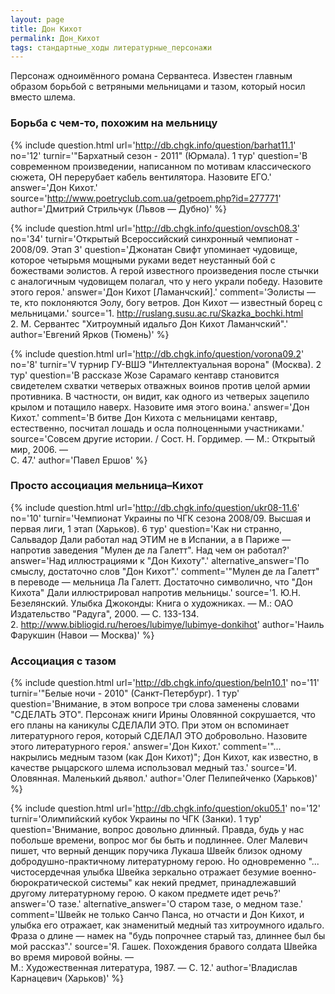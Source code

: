 ```yaml
---
layout: page
title: Дон Кихот
permalink: Дон_Кихот
tags: стандартные_ходы литературные_персонажи
---
```

Персонаж одноимённого романа Сервантеса. Известен главным образом борьбой с ветряными мельницами и тазом, который носил вместо шлема.

### Борьба с чем-то, похожим на мельницу 

{% include question.html
url='http://db.chgk.info/question/barhat11.1'
no='12'
turnir='"Бархатный сезон - 2011" (Юрмала).  1 тур'
question='В современном произведении, написанном по мотивам классического сюжета, ОН перерубает кабель вентилятора. Назовите ЕГО.'
answer='Дон Кихот.'
source='http://www.poetryclub.com.ua/getpoem.php?id=277771'
author='Дмитрий Стрильчук (Львов — Дубно)'
 %}

{% include question.html
url='http://db.chgk.info/question/ovsch08.3'
no='34'
turnir='Открытый Всероссийский синхронный чемпионат - 2008/09.  Этап 3'
question='Джонатан Свифт упоминает чудовище, которое четырьмя мощными руками ведет неустанный бой с божествами эолистов. А герой известного произведения после стычки с аналогичным чудовищем полагал, что у него украли победу. Назовите этого героя.'
answer='Дон Кихот [Ламанчский].'
comment='Эолисты — те, кто поклоняются Эолу, богу ветров. Дон Кихот — известный борец с мельницами.'
source='1. http://ruslang.susu.ac.ru/Skazka_bochki.html<br>    2. М. Сервантес "Хитроумный идальго Дон Кихот Ламанчский".'
author='Евгений Ярков (Тюмень)'
 %}

{% include question.html
url='http://db.chgk.info/question/vorona09.2'
no='8'
turnir='V турнир ГУ-ВШЭ "Интеллектуальная ворона" (Москва).  2 тур'
question='В рассказе Жозе Сарамаго кентавр становится свидетелем схватки четверых отважных воинов против целой армии противника. В частности, он видит, как одного из четверых зацепило крылом и потащило наверх. Назовите имя этого воина.'
answer='Дон Кихот.'
comment='В битве Дон Кихота с мельницами кентавр, естественно, посчитал лошадь и осла полноценными участниками.'
source='Совсем другие истории. / Сост. Н. Гордимер. — М.: Открытый мир, 2006. —<br>С. 47.'
author='Павел Ершов'
 %}

### Просто ассоциация мельница&ndash;Кихот 

{% include question.html
url='http://db.chgk.info/question/ukr08-11.6'
no='10'
turnir='Чемпионат Украины по ЧГК сезона 2008/09. Высшая и первая лиги, 1 этап (Харьков).  6 тур'
question='Как ни странно, Сальвадор Дали работал над ЭТИМ не в Испании, а в Париже — напротив заведения "Мулен де ла Галетт". Над чем он работал?'
answer='Над иллюстрациями к "Дон Кихоту".'
alternative_answer='По смыслу, достаточно слов "Дон Кихот".'
comment='"Мулен де ла Галетт" в переводе — мельница Ла Галетт. Достаточно символично, что "Дон Кихота" Дали иллюстрировал напротив мельницы.'
source='1. Ю.Н. Безелянский. Улыбка Джоконды: Книга о художниках. — М.: ОАО<br>Издательство "Радуга", 2000. — С. 133-134.<br>    2. http://www.bibliogid.ru/heroes/lubimye/lubimye-donkihot'
author='Наиль Фарукшин (Навои — Москва)'
 %}

### Ассоциация с тазом 

{% include question.html
url='http://db.chgk.info/question/beln10.1'
no='11'
turnir='"Белые ночи - 2010" (Санкт-Петербург).  1 тур'
question='Внимание, в этом вопросе три слова заменены словами "СДЕЛАТЬ ЭТО".     Персонаж книги Ирины Оловянной сокрушается, что его планы на каникулы СДЕЛАЛИ ЭТО. При этом он вспоминает литературного героя, который СДЕЛАЛ ЭТО добровольно. Назовите этого литературного героя.'
answer='Дон Кихот.'
comment='"... накрылись медным тазом (как Дон Кихот)"; Дон Кихот, как известно, в качестве рыцарского шлема использовал медный таз.'
source='И. Оловянная. Маленький дьявол.'
author='Олег Пелипейченко (Харьков)'
 %}

{% include question.html
url='http://db.chgk.info/question/oku05.1'
no='12'
turnir='Олимпийский кубок Украины по ЧГК (Занки).  1 тур'
question='Внимание, вопрос довольно длинный. Правда, будь у нас побольше времени, вопрос мог бы быть и подлиннее. Олег Малевич пишет, что верный денщик поручика Лукаша Швейк близок одному добродушно-практичному литературному герою. Но одновременно "... чистосердечная улыбка Швейка зеркально отражает безумие военно-бюрократической системы" как некий предмет, принадлежавший другому литературному герою. О каком предмете идет речь?'
answer='О тазе.'
alternative_answer='О старом тазе, о медном тазе.'
comment='Швейк не только Санчо Панса, но отчасти и Дон Кихот, и улыбка его отражает, как знаменитый медный таз хитроумного идальго. Фраза о длине — намек на "будь попрочнее старый таз, длиннее был бы мой рассказ".'
source='Я. Гашек. Похождения бравого солдата Швейка во время мировой войны. —<br>М.: Художественная литература, 1987. — С. 12.'
author='Владислав Карнацевич (Харьков)'
 %}

 